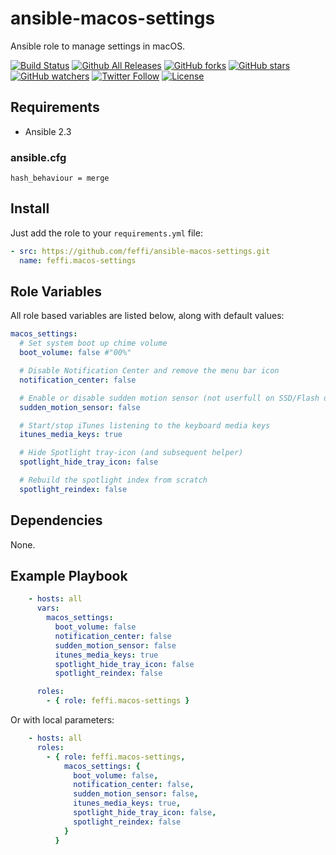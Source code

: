 # ansible-macos-settings
Ansible role to manage settings in macOS.

[![Build Status](https://img.shields.io/travis/feffi/ansible-macos-settings.svg)](https://travis-ci.org/feffi/ansible-macos-settings) [![Github All Releases](https://img.shields.io/github/downloads/feffi/ansible-macos-settings/total.svg)](https://github.com/feffi/ansible-macos-settings) [![GitHub forks](https://img.shields.io/github/forks/feffi/ansible-macos-settings.svg?style=social&label=Fork)](https://github.com/feffi/ansible-macos-settings) [![GitHub stars](https://img.shields.io/github/stars/feffi/ansible-macos-settings.svg?style=social&label=Star)](https://github.com/feffi/ansible-macos-settings) [![GitHub watchers](https://img.shields.io/github/watchers/feffi/ansible-macos-settings.svg?style=social&label=Watch)](https://github.com/feffi/ansible-macos-settings) [![Twitter Follow](https://img.shields.io/twitter/follow/feffi1.svg?style=social&label=Follow)](https://twitter.com/feffi1) [![License](http://img.shields.io/:license-mit-blue.svg)](https://github.com/feffi/ansible-macos-settings/blob/master/LICENSE)

## Requirements
- Ansible 2.3

### ansible.cfg
```
hash_behaviour = merge
```

## Install
Just add the role to your ``requirements.yml`` file:
```yaml
- src: https://github.com/feffi/ansible-macos-settings.git
  name: feffi.macos-settings
```

## Role Variables
All role based variables are listed below, along with default values:

```yaml
macos_settings:
  # Set system boot up chime volume
  boot_volume: false #"00%"

  # Disable Notification Center and remove the menu bar icon
  notification_center: false

  # Enable or disable sudden motion sensor (not userfull on SSD/Flash drives)
  sudden_motion_sensor: false

  # Start/stop iTunes listening to the keyboard media keys
  itunes_media_keys: true

  # Hide Spotlight tray-icon (and subsequent helper)
  spotlight_hide_tray_icon: false

  # Rebuild the spotlight index from scratch
  spotlight_reindex: false
```

## Dependencies
None.

## Example Playbook

```yaml
    - hosts: all
      vars:
        macos_settings:
          boot_volume: false
          notification_center: false
          sudden_motion_sensor: false
          itunes_media_keys: true
          spotlight_hide_tray_icon: false
          spotlight_reindex: false

      roles:
        - { role: feffi.macos-settings }
```
Or with local parameters:

```yaml
    - hosts: all
      roles:
        - { role: feffi.macos-settings,
            macos_settings: {
              boot_volume: false,
              notification_center: false,
              sudden_motion_sensor: false,
              itunes_media_keys: true,
              spotlight_hide_tray_icon: false,
              spotlight_reindex: false
            }
          }
```
